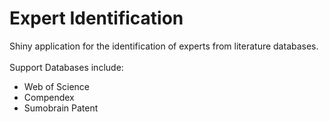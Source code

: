# Expert Identification
Shiny application for the identification of experts from literature databases.<br><br>
Support Databases include:
<ul>
<li>Web of Science</li>
<li>Compendex</li>
<li>Sumobrain Patent</li>
</ul>
